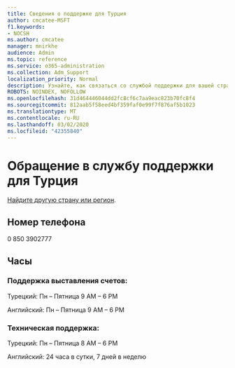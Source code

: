 ```yaml
---
title: Сведения о поддержке для Турция
author: cmcatee-MSFT
f1.keywords:
- NOCSH
ms.author: cmcatee
manager: mnirkhe
audience: Admin
ms.topic: reference
ms.service: o365-administration
ms.collection: Adm_Support
localization_priority: Normal
description: Узнайте, как связаться со службой поддержки для вашей страны или региона.
ROBOTS: NOINDEX, NOFOLLOW
ms.openlocfilehash: 31d464446044dd2fc8cf6c7aa9eac823b70fc8f4
ms.sourcegitcommit: 812aab5f58eed4bf359faf0e99f7f876af5b1023
ms.translationtype: MT
ms.contentlocale: ru-RU
ms.lasthandoff: 03/02/2020
ms.locfileid: "42355840"
---
```

# <a name="contact-support-for-turkey"></a>Обращение в службу поддержки для Турция

[Найдите другую страну или регион](../contact-support-for-business-products.md).

## <a name="phone-number"></a>Номер телефона
0 850 3902777

## <a name="hours"></a>Часы
### <a name="billing-support"></a>Поддержка выставления счетов:

Турецкий: Пн – Пятница 9 AM – 6 PM

Английский: Пн – Пятница 9 AM – 6 PM

### <a name="technical-support"></a>Техническая поддержка:

Турецкий: Пн – Пятница 8 AM – 6 PM

Английский: 24 часа в сутки, 7 дней в неделю
